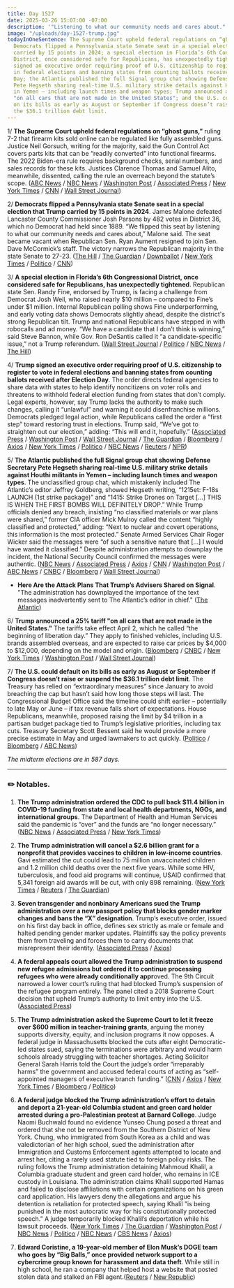 ```yaml
---
title: Day 1527
date: 2025-03-26 15:07:00 -07:00
description: '"Listening to what our community needs and cares about."'
image: "/uploads/day-1527-trump.jpg"
todayInOneSentence: The Supreme Court upheld federal regulations on “ghost guns”;
  Democrats flipped a Pennsylvania state Senate seat in a special election that Trump
  carried by 15 points in 2024; a special election in Florida’s 6th Congressional
  District, once considered safe for Republicans, has unexpectedly tightened; Trump
  signed an executive order requiring proof of U.S. citizenship to register to vote
  in federal elections and banning states from counting ballots received after Election
  Day; the Atlantic published the full Signal group chat showing Defense Secretary
  Pete Hegseth sharing real-time U.S. military strike details against Houthi militants
  in Yemen – including launch times and weapon types; Trump announced a 25% tariff
  "on all cars that are not made in the United States"; and the U.S. could default
  on its bills as early as August or September if Congress doesn’t raise or suspend
  the $36.1 trillion debt limit.
---
```


1/ **The Supreme Court upheld federal regulations on “ghost guns,”** ruling 7-2 that firearm kits sold online can be regulated like fully assembled guns. Justice Neil Gorsuch, writing for the majority, said the Gun Control Act covers parts kits that can be “readily converted” into functional firearms. The 2022 Biden-era rule requires background checks, serial numbers, and sales records for these kits. Justices Clarence Thomas and Samuel Alito, meanwhile, dissented, calling the rule an overreach beyond the statute’s scope. ([ABC News](https://abcnews.go.com/Politics/supreme-court-upholds-federal-regulations-ghost-gun-kits/story?id=119207659) / [NBC News](https://www.nbcnews.com/politics/supreme-court/supreme-court-upholds-biden-regulations-ghost-gun-kits-rcna180991) / [Washington Post](https://www.washingtonpost.com/politics/2025/03/26/ghost-guns-supreme-court-ruling/) / [Associated Press](https://apnews.com/article/supreme-court-ghost-guns-bf404db1d4ece56203c8748b2544dc02) / [New York Times](https://www.nytimes.com/2025/03/26/us/politics/supreme-court-ghost-guns.html) / [CNN](https://www.cnn.com/2025/03/26/politics/ghost-guns-supreme-court/index.html) / [Wall Street Journal](https://www.wsj.com/us-news/law/supreme-court-upholds-regulation-of-ghost-guns-9a463545))

2/ **Democrats flipped a Pennsylvania state Senate seat in a special election that Trump carried by 15 points in 2024**. James Malone defeated Lancaster County Commissioner Josh Parsons by 482 votes in District 36, which no Democrat had held since 1889. “We flipped this seat by listening to what our community needs and cares about,” Malone said. The seat became vacant when Republican Sen. Ryan Aument resigned to join Sen. Dave McCormick’s staff. The victory narrows the Republican majority in the state Senate to 27-23. ([The Hill](https://thehill.com/homenews/campaign/5214236-democrat-james-malone-wins-pennsylvania-senate/) / [The Guardian](https://www.theguardian.com/us-news/2025/mar/26/james-malone-democrat-pennsylvania-state-senate) / [Downballot](https://www.the-downballot.com/p/breaking-democrats-flip-deep-red) / [New York Times](https://www.nytimes.com/2025/03/26/us/politics/special-election-pennsylvania-state-senate-trump-malone-parsons.html) / [Politico](https://www.politico.com/news/2025/03/26/democrats-winning-streak-pennsylvania-00250127) / [CNN](https://www.cnn.com/2025/03/26/politics/pennsylvania-state-senate-special-election-malone/index.html))

3/ **A special election in Florida’s 6th Congressional District, once considered safe for Republicans, has unexpectedly tightened**. Republican state Sen. Randy Fine, endorsed by Trump, is facing a challenge from Democrat Josh Weil, who raised nearly $10 million – compared to Fine’s under $1 million. Internal Republican polling shows Fine underperforming, and early voting data shows Democrats slightly ahead, despite the district's strong Republican tilt. Trump and national Republicans have stepped in with robocalls and ad money. “We have a candidate that I don’t think is winning,” said Steve Bannon, while Gov. Ron DeSantis called it “a candidate-specific issue,” not a Trump referendum. ([Wall Street Journal](https://www.wsj.com/politics/elections/florida-special-election-house-district-f541ce08) / [Politico](https://www.politico.com/news/2025/03/26/fine-weil-florida-special-election-00249679) / [NBC News](https://www.nbcnews.com/politics/elections/musks-super-pac-jumps-floridas-special-elections-rcna198106) / [The Hill](https://thehill.com/homenews/campaign/5213677-florida-republicans-special-election/))

4/ **Trump signed an executive order requiring proof of U.S. citizenship to register to vote in federal elections and banning states from counting ballots received after Election Day**. The order directs federal agencies to share data with states to help identify noncitizens on voter rolls and threatens to withhold federal election funding from states that don’t comply. Legal experts, however, say Trump lacks the authority to make such changes, calling it “unlawful” and warning it could disenfranchise millions. Democrats pledged legal action, while Republicans called the order a “first step” toward restoring trust in elections. Trump said, “We’ve got to straighten out our election,” adding: “This will end it, hopefully.” ([Associated Press](https://apnews.com/article/voting-elections-trump-executive-order-4e9edb53f47e61e241a43ceef8164022) / [Washington Post](https://www.washingtonpost.com/politics/2025/03/25/trump-elections-citizenship-proof/) / [Wall Street Journal](https://www.wsj.com/politics/elections/trump-signs-executive-order-to-overhaul-voting-308a5d28) / [The Guardian](https://www.theguardian.com/us-news/2025/mar/25/trump-executive-order-voter-registration-immigration) / [Bloomberg](https://www.bloomberg.com/news/articles/2025-03-25/trump-signs-executive-order-to-toughen-voter-registration-standards) / [Axios](https://www.axios.com/2025/03/25/trump-elections-executive-order-citizenship-proof) / [New York Times](https://www.nytimes.com/2025/03/25/us/politics/trump-elections-executive-order.html) / [Politico](https://www.politico.com/news/2025/03/25/trump-signs-sweeping-executive-order-targeting-election-rules-00249891) / [NBC News](https://www.nbcnews.com/politics/elections/trump-signs-executive-order-requiring-proof-citizenship-register-vote-rcna198094) / [Reuters](https://www.reuters.com/world/us/trump-signs-election-order-calling-proof-us-citizenship-vote-2025-03-26/) / [NPR](https://www.npr.org/2025/03/26/g-s1-55927/trump-voting-citizenship-executive-order))

5/ **The Atlantic published the full Signal group chat showing Defense Secretary Pete Hegseth sharing real-time U.S. military strike details against Houthi militants in Yemen – including launch times and weapon types**. The unclassified group chat, which mistakenly included The Atlantic’s editor Jeffrey Goldberg, showed Hegseth writing, “1215et: F-18s LAUNCH (1st strike package)” and “1415: Strike Drones on Target \[...\] THIS IS WHEN THE FIRST BOMBS WILL DEFINITELY DROP.” While Trump officials denied any breach, insisting “no classified materials or war plans were shared,” former CIA officer Mick Mulroy called the content “highly classified and protected,” adding: “Next to nuclear and covert operations, this information is the most protected.” Senate Armed Services Chair Roger Wicker said the messages were “of such a sensitive nature that \[...\] I would have wanted it classified.” Despite administration attempts to downplay the incident, the National Security Council confirmed the messages were authentic. ([NBC News](https://www.nbcnews.com/politics/trump-administration/atlantic-publishes-full-signal-chat-messages-showing-military-plans-us-rcna198148) / [Associated Press](https://apnews.com/article/hegseth-atlantic-war-plans-signal-yemen-houthis-c0addd08c627ab01a37ea63621cb695e) / [Axios](https://www.axios.com/2025/03/26/atlantic-signal-trump-hegseth-war-plans-yemen) / [CNN](https://www.cnn.com/2025/03/26/politics/the-atlantic-publishes-signal-messages-yemen-strike/) / [Washington Post](https://www.washingtonpost.com/national-security/2025/03/26/trump-signal-chat-war-plan-texts-released/) / [ABC News](https://abcnews.go.com/US/18s-launch-atlantic-publishes-purported-yemen-strike-details/story?id=120170262) / [CNBC](https://www.cnbc.com/2025/03/26/atlantic-publishes-signal-thread-with-trump-vp-vance-hegseth-waltz.html) / [Bloomberg](https://www.bloomberg.com/news/articles/2025-03-26/atlantic-releases-details-of-signal-text-chain-on-houthi-attacks) / [Wall Street Journal](https://www.wsj.com/politics/national-security/atlantic-signal-chat-attack-details-829f6e33))

* **Here Are the Attack Plans That Trump’s Advisers Shared on Signal**. "The administration has downplayed the importance of the text messages inadvertently sent to The Atlantic’s editor in chief." ([The Atlantic](https://www.theatlantic.com/politics/archive/2025/03/signal-group-chat-attack-plans-hegseth-goldberg/682176/))

6/ **Trump announced a 25% tariff "on all cars that are not made in the United States."** The tariffs take effect April 2, which he called “the beginning of liberation day.” They apply to finished vehicles, including U.S. brands assembled overseas, and are expected to raise car prices by $4,000 to $12,000, depending on the model and origin. ([Bloomberg](https://www.bloomberg.com/news/articles/2025-03-26/trump-prepares-auto-tariff-announcement-as-soon-as-wednesday) / [CNBC](https://www.cnbc.com/2025/03/26/trump-could-sign-new-auto-tariffs-as-soon-as-wednesday-white-house-says.html) / [New York Times](https://www.nytimes.com/live/2025/03/26/business/trump-tariffs-auto-cars) / [Washington Post](https://www.washingtonpost.com/politics/2025/03/26/trump-presidency-news/) / [Wall Street Journal](https://www.wsj.com/politics/policy/trump-considers-more-limited-tariff-plans-09b36d26))

7/ **The U.S. could default on its bills as early as August or September if Congress doesn’t raise or suspend the $36.1 trillion debt limit**. The Treasury has relied on “extraordinary measures” since January to avoid breaching the cap but hasn’t said how long those steps will last. The Congressional Budget Office said the timeline could shift earlier – potentially to late May or June – if tax revenue falls short of expectations. House Republicans, meanwhile, proposed raising the limit by $4 trillion in a partisan budget package tied to Trump’s legislative priorities, including tax cuts. Treasury Secretary Scott Bessent said he would provide a more precise estimate in May and urged lawmakers to act quickly. ([Politico](https://www.politico.com/live-updates/2025/03/26/congress/us-likely-to-reach-debt-limit-x-date-in-august-or-september-congress-scorekeeper-predicts-00250525) / [Bloomberg](https://www.bloomberg.com/news/articles/2025-03-26/us-treasury-risks-payment-default-as-soon-as-august-cbo-says) / [ABC News](https://abcnews.go.com/Politics/us-projected-hit-debt-limit-summer-absent-congressional/story?id=120180695))

*The midterm elections are in 587 days.*

---

### ✏️ Notables.

1. **The Trump administration ordered the CDC to pull back $11.4 billion in COVID-19 funding from state and local health departments, NGOs, and international groups**. The Department of Health and Human Services said the pandemic is “over” and the funds are “no longer necessary.” ([NBC News](https://www.nbcnews.com/health/health-news/cdc-pulling-back-11b-covid-funding-sent-health-departments-us-rcna198006) / [Associated Press](https://apnews.com/article/hhs-covid-pandemic-trump-cdc-309fedec9383dc4fdacba6e9ca2b5309) / [New York Times](https://www.nytimes.com/2025/03/26/health/trump-state-health-grants-cuts.html))

2. **The Trump administration will cancel a $2.6 billion grant for a nonprofit that provides vaccines to children in low-income countries**. Gavi estimated the cut could lead to 75 million unvaccinated children and 1.2 million child deaths over the next five years. While some HIV, tuberculosis, and food aid programs will continue, USAID confirmed that 5,341 foreign aid awards will be cut, with only 898 remaining. ([New York Times](https://www.nytimes.com/2025/03/26/health/usaid-cuts-gavi-bird-flu.html) / [Reuters](https://www.reuters.com/business/healthcare-pharmaceuticals/trump-administration-end-funding-child-vaccines-developing-countries-new-york-2025-03-26/) / [The Guardian](https://www.theguardian.com/us-news/2025/mar/26/trump-vaccine-aid-funding))

3. **Seven transgender and nonbinary Americans sued the Trump administration over a new passport policy that blocks gender marker changes and bans the “X” designation**. Trump’s executive order, issued on his first day back in office, defines sex strictly as male or female and halted pending gender marker updates. Plaintiffs say the policy prevents them from traveling and forces them to carry documents that misrepresent their identity. ([Associated Press](https://apnews.com/article/trump-order-transgender-nonbinary-passport-lawsuit-3f2060b709019591b545abda26428712) / [Axios](https://www.axios.com/2025/03/23/allies-issue-usa-travel-guidlines-transgender))

4. **A federal appeals court allowed the Trump administration to suspend new refugee admissions but ordered it to continue processing refugees who were already conditionally appr**oved. The 9th Circuit narrowed a lower court’s ruling that had blocked Trump’s suspension of the refugee program entirely. The panel cited a 2018 Supreme Court decision that upheld Trump’s authority to limit entry into the U.S. ([Associated Press](https://apnews.com/article/refugee-program-trump-administration-appeals-court-a6188722de3e3e1d2f344862b853d0c7))

5. **The Trump administration asked the Supreme Court to let it freeze over $600 million in teacher-training grants**, arguing the money supports diversity, equity, and inclusion programs it now opposes. A federal judge in Massachusetts blocked the cuts after eight Democratic-led states sued, saying the terminations were arbitrary and would harm schools already struggling with teacher shortages. Acting Solicitor General Sarah Harris told the Court the judge’s order “irreparably harms” the government and accused federal courts of acting as “self-appointed managers of executive branch funding.” ([CNN](https://www.cnn.com/2025/03/26/politics/teacher-grants-supreme-court-trump-appeal) / [Axios](https://www.axios.com/2025/03/26/trump-administration-supreme-court-education-grants-payment-pause) / [New York Times](https://www.nytimes.com/2025/03/26/us/politics/trump-supreme-court-teacher-grants.html) / [Bloomberg](https://www.bloomberg.com/news/articles/2025-03-26/trump-administration-asks-supreme-court-to-halt-teacher-grants) / [Politico](https://www.politico.com/news/2025/03/26/trump-supreme-court-teacher-training-00251211))

6. **A federal judge blocked the Trump administration’s effort to detain and deport a 21-year-old Columbia student and green card holder arrested during a pro-Palestinian protest at Barnard College**. Judge Naomi Buchwald found no evidence Yunseo Chung posed a threat and ordered that she not be removed from the Southern District of New York. Chung, who immigrated from South Korea as a child and was valedictorian of her high school, sued the administration after Immigration and Customs Enforcement agents attempted to locate and arrest her, citing a rarely used statute tied to foreign policy risks. The ruling follows the Trump administration detaining Mahmoud Khalil, a Columbia graduate student and green card holder, who remains in ICE custody in Louisiana. The administration claims Khalil supported Hamas and failed to disclose affiliations with certain organizations on his green card application. His lawyers deny the allegations and argue his detention is retaliation for protected speech, saying Khalil "is being punished in the most autocratic way for his constitutionally protected speech.” A judge temporarily blocked Khalil’s deportation while his lawsuit proceeds. ([New York Times](https://www.nytimes.com/2025/03/25/nyregion/columbia-university-protester-chung-deportation.html) / [The Guardian](https://www.theguardian.com/us-news/2025/mar/25/columbia-gaza-protester-deportation) / [Washington Post](https://www.washingtonpost.com/immigration/2025/03/26/trump-deportations-venezuela-boasberg-appeals-court/) / [NBC News](https://www.nbcnews.com/politics/trump-administration/live-blog/trump-administration-ratcliffe-gabbard-election-ukraine-live-updates-rcna197446#rcrd75558) / [Politico](https://www.politico.com/news/2025/03/26/alien-enemies-act-trump-denied-court-00252157) / [NBC News](https://www.nbcnews.com/news/us-news/doj-says-mahmoud-khalil-didnt-disclose-involvement-palestinian-groups-rcna197745) / [CBS News](https://www.cbsnews.com/news/mahmoud-khalil-trump-administration-deportation/) / [Axios](https://www.axios.com/2025/03/24/mahmoud-khalil-green-card-application-doj-deport))

7. **Edward Coristine, a 19-year-old member of Elon Musk’s DOGE team who goes by “Big Balls,” once provided network support to a cybercrime group known for harassment and data theft**. While still in high school, he ran a company that helped host a website that posted stolen data and stalked an FBI agent.([Reuters](https://www.reuters.com/world/us/doge-staffer-big-balls-provided-tech-support-cybercrime-ring-records-show-2025-03-26/) / [New Republic](https://newrepublic.com/post/193181/donald-trump-war-plans-group-chat-defense-journalist-release))